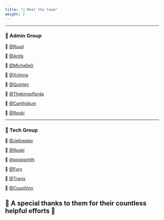 ```yaml
---
title: "👋 Meet the team"
weight: 2
---
```


---

### 💼 Admin Group

🧑 [@Ruud](https://lemmy.world/u/ruud)

🧑 [@Antik](https://lemmy.world/u/antik)

🧑 [@MichelleG](https://lemmy.world/u/MichelleG)

🧑 [@Xylinna](https://lemmy.world/u/xylinna)

🧑 [@Quinten](https://lemmy.world/u/Quinten)

🧑 [@Thekingoflorda](https://lemmy.world/u/Thekingoflorda)

🧑 [@Canthidium](https://lemmy.world/u/canthidium)

🧑 [@Rooki](https://lemmy.world/u/Rooki)

---

### 💽 Tech Group

🧑 [@Jelloeater](https://lemmy.world/u/jelloeater85)

🧑 [@Rooki](https://lemmy.world/u/Rooki)

🧑 [@poopsmith](https://lemmy.world/u/poopsmith)

🧑 [@Fury](https://lemmy.world/u/fury)

🧑 [@Travis](https://lemmy.world/u/tjkessler)

🧑 [@CountVon](https://sh.itjust.works/u/CountVon)

## 💓 A special thanks to them for their countless helpful efforts 💓
